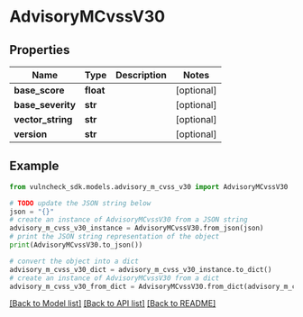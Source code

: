 # AdvisoryMCvssV30


## Properties

Name | Type | Description | Notes
------------ | ------------- | ------------- | -------------
**base_score** | **float** |  | [optional] 
**base_severity** | **str** |  | [optional] 
**vector_string** | **str** |  | [optional] 
**version** | **str** |  | [optional] 

## Example

```python
from vulncheck_sdk.models.advisory_m_cvss_v30 import AdvisoryMCvssV30

# TODO update the JSON string below
json = "{}"
# create an instance of AdvisoryMCvssV30 from a JSON string
advisory_m_cvss_v30_instance = AdvisoryMCvssV30.from_json(json)
# print the JSON string representation of the object
print(AdvisoryMCvssV30.to_json())

# convert the object into a dict
advisory_m_cvss_v30_dict = advisory_m_cvss_v30_instance.to_dict()
# create an instance of AdvisoryMCvssV30 from a dict
advisory_m_cvss_v30_from_dict = AdvisoryMCvssV30.from_dict(advisory_m_cvss_v30_dict)
```
[[Back to Model list]](../README.md#documentation-for-models) [[Back to API list]](../README.md#documentation-for-api-endpoints) [[Back to README]](../README.md)



